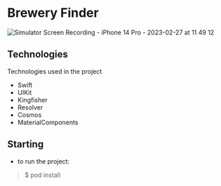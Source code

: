 # Brewery Finder

![Simulator Screen Recording - iPhone 14 Pro - 2023-02-27 at 11 49 12](https://user-images.githubusercontent.com/63628013/221596544-c8d7072f-f2d6-41be-82ca-cb0d2adf71d2.gif)


## Technologies

Technologies used in the project

* Swift
* UIKit
* Kingfisher
* Resolver
* Cosmos
* MaterialComponents

## Starting

* to run the project:

> $ pod install
